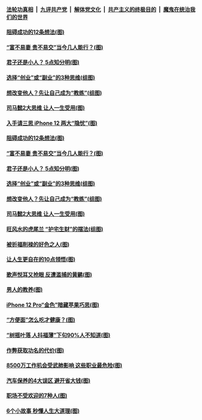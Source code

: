 

####  [法轮功真相](../../../../basic/blob/master/README.md?t=10280902) &nbsp;|&nbsp; [九评共产党](../../../../9ping.md/blob/master/README.md?t=10280902) &nbsp;|&nbsp; [解体党文化](../../../../jtdwh.md/blob/master/README.md?t=10280902)  &nbsp;|&nbsp; [共产主义的终极目的](../../../../gczydzjmd.md/blob/master/README.md?t=10280902) &nbsp;|&nbsp; [魔鬼在统治我们的世界](../../../../mgztzwmdsj.md/blob/master/README.md?t=10280902) 

#### [阻碍成功的12条想法(图)](../pages/p8/950260.md?t=10280902) 

#### [“富不易妻 贵不易交”当今几人能行？(图)](../pages/p8/950497.md?t=10280902) 

#### [君子还是小人？ 5点知分明(图)](../pages/p8/949155.md?t=10280902) 

#### [选择“创业”或“副业”的3种思维(组图)](../pages/p8/947359.md?t=10280902) 

#### [想改变他人？先让自己成为“教练”(组图)](../pages/p8/950290.md?t=10280902) 

#### [司马懿2大思维 让人一生受用(图)](../pages/p8/950293.md?t=10280902) 

#### [入手请三思 iPhone 12 两大“隐忧”(图)](../pages/p8/950580.md?t=10280902) 

#### [阻碍成功的12条想法(图)](../pages/p8/950260.md?t=10280902) 

#### [“富不易妻 贵不易交”当今几人能行？(图)](../pages/p8/950497.md?t=10280902) 

#### [君子还是小人？ 5点知分明(图)](../pages/p8/949155.md?t=10280902) 

#### [选择“创业”或“副业”的3种思维(组图)](../pages/p8/947359.md?t=10280902) 

#### [想改变他人？先让自己成为“教练”(组图)](../pages/p8/950290.md?t=10280902) 

#### [司马懿2大思维 让人一生受用(图)](../pages/p8/950293.md?t=10280902) 

#### [旺风水的虎尾兰 “护宅生财”的摆法(组图)](../pages/p8/950361.md?t=10280902) 

#### [被折福削禄的好色之人(图)](../pages/p8/950071.md?t=10280902) 

#### [让人生更自在的10点领悟(图)](../pages/p8/950286.md?t=10280902) 

#### [歌声悦耳又抢眼 反遭滥捕的黄鹂(图)](../pages/p8/950275.md?t=10280902) 

#### [男人的教养(图)](../pages/p8/949865.md?t=10280902) 

#### [iPhone 12 Pro“金色”暗藏苹果巧思(图)](../pages/p8/950267.md?t=10280902) 

#### [“方便面”怎么吃才健康？(图)](../pages/p8/949877.md?t=10280902) 

#### [“树摇叶落 人抖福薄”下句90%人不知道(图)](../pages/p8/950173.md?t=10280902) 

#### [作弊获取功名的代价(图)](../pages/p8/949874.md?t=10280902) 

#### [8500万工作机会受武肺影响 这些职业最危险(图)](../pages/p8/950167.md?t=10280902) 

#### [汽车保养的4大误区 避开省大钱(图)](../pages/p8/950147.md?t=10280902) 

#### [职场不受欢迎的7种人(图)](../pages/p8/950137.md?t=10280902) 

#### [6个小故事 秒懂人生大道理(图)](../pages/p8/949858.md?t=10280902) 

